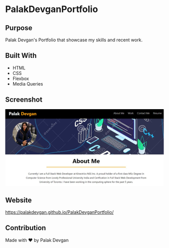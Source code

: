 # PalakDevganPortfolio

## Purpose
Palak Devgan's Portfolio that showcase my skills and recent work. 

## Built With
* HTML
* CSS
* Flexbox
* Media Queries

## Screenshot
![Screenshot](https://github.com/palakdevgan/PalakDevganPortfolio/blob/main/assets/images/Screenshot.jpg?raw=true)

## Website
https://palakdevgan.github.io/PalakDevganPortfolio/

## Contribution
Made with ❤️ by Palak Devgan
